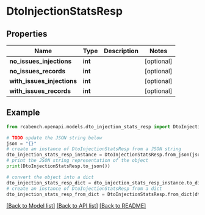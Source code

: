 # DtoInjectionStatsResp


## Properties

Name | Type | Description | Notes
------------ | ------------- | ------------- | -------------
**no_issues_injections** | **int** |  | [optional] 
**no_issues_records** | **int** |  | [optional] 
**with_issues_injections** | **int** |  | [optional] 
**with_issues_records** | **int** |  | [optional] 

## Example

```python
from rcabench.openapi.models.dto_injection_stats_resp import DtoInjectionStatsResp

# TODO update the JSON string below
json = "{}"
# create an instance of DtoInjectionStatsResp from a JSON string
dto_injection_stats_resp_instance = DtoInjectionStatsResp.from_json(json)
# print the JSON string representation of the object
print(DtoInjectionStatsResp.to_json())

# convert the object into a dict
dto_injection_stats_resp_dict = dto_injection_stats_resp_instance.to_dict()
# create an instance of DtoInjectionStatsResp from a dict
dto_injection_stats_resp_from_dict = DtoInjectionStatsResp.from_dict(dto_injection_stats_resp_dict)
```
[[Back to Model list]](../README.md#documentation-for-models) [[Back to API list]](../README.md#documentation-for-api-endpoints) [[Back to README]](../README.md)


